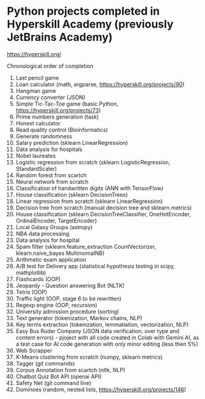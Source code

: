 # Python projects completed in Hyperskill Academy (previously JetBrains Academy)
<https://hyperskill.org/>

Chronological order of completion
1) Last pencil game
2) Loan calculator (math, argparse, <https://hyperskill.org/projects/90>)
3) Hangman game
4) Currency converter (JSON)
5) Simple Tic-Tac-Toe game (basic Python, <https://hyperskill.org/projects/73>)
6) Prime numbers generation (task)
7) Honest calculator
8) Read quality control (Bioinformatics)
9) Generate randomness
10) Salary prediction (sklearn LinearRegression)
11) Data analysis for hospitals
12) Nobel laureates
13) Logistic regression from scratch (sklearn LogisticRegression, StandardScaler)
14) Random forest from scartch
15) Neural network from scratch
16) Classification of handwritten digits (ANN with TensorFlow)
17) House classification (sklearn DecisionTrees)
18) Linear regression from scratch (sklearn LinearRegression)
19) Decision tree from scratch (manual decision tree and sklearn.metrics)
20) House classification (sklearn DecisionTreeClassifier, OneHotEncoder, OrdinalEncoder, TargetEncoder)
21) Local Galaxy Groups (astropy)
22) NBA data processing
23) Data analysis for hospital
24) Spam filter (sklearn.feature_extraction CountVectorizer, klearn.naive_bayes MultinomialNB)
25) Arithmetic exam application
26) A/B test for Delivery app (statistical hypothesis testing in scipy, mathplotlib)
27) Flashcards (OOP)
28) Jeopardy - Question answering Bot (NLTK)
29) Tetris (OOP)
30) Traffic light (OOP, stage 6 to be rewritten)
31) Regexp engine (OOP, recursion)
32) University admission procedure (sorting)
33) Text generator (tokenization, Markov chains, NLP)
34) Key terms extraction (tokenization, lemmatiation, vectorization, NLP)
35) Easy Bus Ruder Company (JSON data verification, over type and content errors) - pjoject with all code created in Colab with Gemini AI, as a test case for AI code generation with only minor editing (less then 5%)
36) Web Scrapper
37) K-Means clustering from scratch (numpy, sklearn metrics)
38) Tagger (git commands)
39) Corpus Annotation from scartch (nltk, NLP)
40) Chatbot Quiz Bot API (openai API)
41) Safety Net (git command line)
42) Dominoes (random, nested lists, <https://hyperskill.org/projects/146>)
